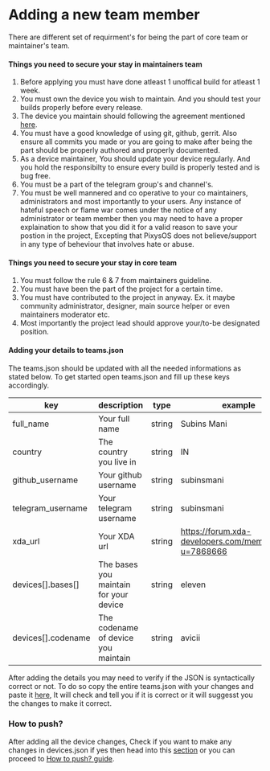 # Adding a new team member #
There are different set of requirment's for being the part of core team or maintainer's team.

#### Things you need to secure your stay in maintainers team ####
1. Before applying you must have done atleast 1 unoffical build for atleast 1 week.
2. You must own the device you wish to maintain. And you should test your builds properly before every release.
3. The device you maintain should following the agreement mentioned [here](adding_a_new_device.md).
4. You must have a good knowledge of using git, github, gerrit. Also ensure all commits you made or you are going to make after being the part should be properly authored and properly documented.
5. As a device maintainer, You should update your device regularly. And you hold the responsibilty to ensure every build is properly tested and is bug free.
6. You must be a part of the telegram group's and channel's.
7. You must be well mannered and co operative to your co maintainers, administrators and most importantly to your users. Any instance of hateful speech or flame war comes under the notice of any administrator or team member then you may need to have a proper explaination to show that you did it for a valid reason to save your postion in the project, Excepting that PixysOS does not believe/support in any type of beheviour that involves hate or abuse.

#### Things you need to secure your stay in core team ####
1. You must follow the rule 6 & 7 from maintainers guideline.
2. You must have been the part of the project for a certain time.
3. You must have contributed to the project in anyway. Ex. it maybe community administrator, designer, main source helper or even maintainers moderator etc.
4. Most importantly the project lead should approve your/to-be designated position.

#### Adding your details to teams.json ####
The teams.json should be updated with all the needed informations as stated below.
To get started open teams.json and fill up these keys accordingly.

|key|description|type|example|needed|
--- | --- | --- | --- | ---
full_name|Your full name|string|Subins Mani|yes
country|The country you live in|string|IN|yes
github_username|Your github username|string|subinsmani|yes
telegram_username|Your telegram username|string|subinsmani|no
xda_url|Your XDA url|string|https://forum.xda-developers.com/member.php?u=7868666|no
devices[].bases[]|The bases you maintain for your device|string|eleven|yes
devices[].codename|The codename of device you maintain|string|avicii|yes

After adding the details you may need to verify if the JSON is syntactically correct or not. To do so copy the entire teams.json with your changes and paste it [here](https://jsonformatter.curiousconcept.com/), It will check and tell you if it is correct or it will suggesst you the changes to make it correct.

### How to push? ###
After adding all the device changes, Check if you want to make any changes in devices.json if yes then head into this [section](adding_a_new_device.md) or you can proceed to [How to push? guide](how_to_push.md).
